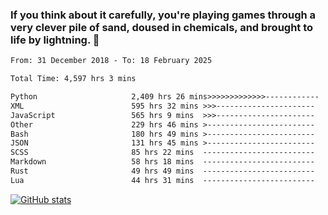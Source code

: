 ### If you think about it carefully, you're playing games through a very clever pile of sand, doused in chemicals, and brought to life by lightning.  👋


<!--START_SECTION:waka-->

```txt
From: 31 December 2018 - To: 18 February 2025

Total Time: 4,597 hrs 3 mins

Python                     2,409 hrs 26 mins>>>>>>>>>>>>>------------   52.42 %
XML                        595 hrs 32 mins >>>----------------------   12.96 %
JavaScript                 565 hrs 9 mins  >>>----------------------   12.30 %
Other                      229 hrs 46 mins >------------------------   05.00 %
Bash                       180 hrs 49 mins >------------------------   03.93 %
JSON                       131 hrs 45 mins >------------------------   02.87 %
SCSS                       85 hrs 22 mins  -------------------------   01.86 %
Markdown                   58 hrs 18 mins  -------------------------   01.27 %
Rust                       49 hrs 49 mins  -------------------------   01.08 %
Lua                        44 hrs 31 mins  -------------------------   00.97 %
```

<!--END_SECTION:waka-->

[![GitHub stats](https://github-readme-stats.vercel.app/api?username=XenophonLXH&show_icons=true&theme=dark)](https://github.com/anuraghazra/github-readme-stats)
